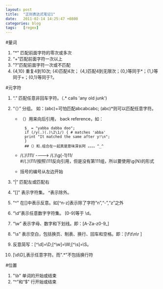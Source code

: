 ```yaml
---
layout: post
title:  "正则表达式笔记1"
date:   2011-02-14 14:25:47 +0800
categories: blog
tags:   [regex]
---
```

#量词

1. "*" 匹配前面字符的零次或多次
2. “+”匹配前面字符一次以上
3. "?"匹配前面字符一次或不匹配
4. {4,10}  重复4到10次; {4}匹配4次； {4,}匹配4到无限次；{0,}等同于*；{1,}等同于+；{0,1}等同于?。

#元字符

1. “.” 匹配任意非回车字符。（.* calls 'any old junk')
2. “（）” 分组。 如：(abc)+可怕匹配abcabcabc; (abc)*则可以匹配任意字符。
    - （）用来向后引用， back reference，如：
    
            $_ = "yabba dabba doo";
            if (/y(.)(.)\2\1/) { # matches 'abba'
            print "It matched the same after y!\n";
            }
            ##（）和.组合在一起真是意味深长阿 。。。。^_^

    -  /(.)\111/ ----> /(.)\g{-1}11/        
        #/(.)\111/按照\111反向引用，但是没有第111组，所以要使用\g{N}的形式

    - 括号的编号从左边开始
    
3. “\|” 匹配左或匹配右
4. "[]" 表示字符集。 ^表示除外。
5. "^" 在[]中表示反意。如[^n\-z]表示除了字符“n”,“-”,“z”之外
6. “\d”表示任意数字字符集。 [0-9]等于 \d。
7. “\w” 表示字母、数字和下划线。即：[A-Za-z0-9_]
8. "\s” 表示空白，包括换页、制表、换行、回车和空格。即：[\f\t\n\r ]
9. 反意简写：[^\d]=\D;[^\w]=\W;[^\s]=\S。
10. [\d\D],表示任意字符。而".*"不包括换行符

#位置

1. "\b" 单词的开始或结束
2. “^”和“$” 行开始或结束
